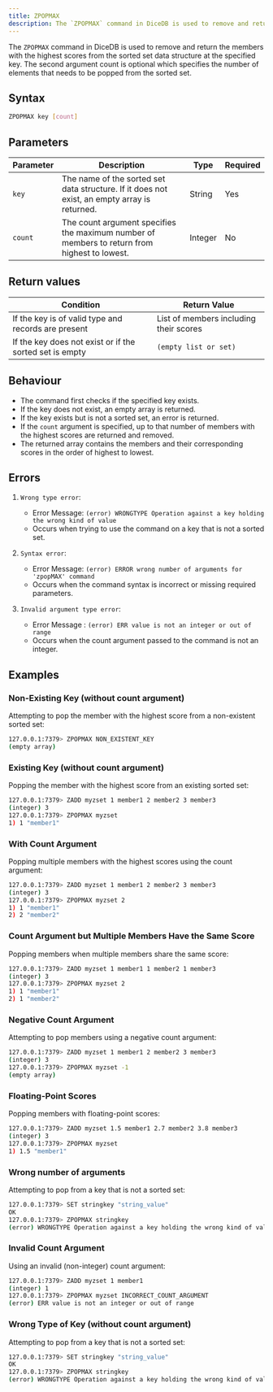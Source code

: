 ```yaml
---
title: ZPOPMAX
description: The `ZPOPMAX` command in DiceDB is used to remove and return the members with the highest scores from the sorted set data structure at the specified key. The second argument count is optional which specifies the number of elements that needs to be popped from the sorted set.
---
```


The `ZPOPMAX` command in DiceDB is used to remove and return the members with the highest scores from the sorted set data structure at the specified key. The second argument count is optional which specifies the number of elements that needs to be popped from the sorted set.

## Syntax

```bash
ZPOPMAX key [count]
```

## Parameters

| Parameter | Description                                                                                  | Type    | Required |
| --------- | -------------------------------------------------------------------------------------------- | ------- | -------- |
| `key`     | The name of the sorted set data structure. If it does not exist, an empty array is returned. | String  | Yes      |
| `count`   | The count argument specifies the maximum number of members to return from highest to lowest. | Integer | No       |

## Return values

| Condition                                               | Return Value                           |
| ------------------------------------------------------- | -------------------------------------- |
| If the key is of valid type and records are present     | List of members including their scores |
| If the key does not exist or if the sorted set is empty | `(empty list or set)`                  |

## Behaviour

- The command first checks if the specified key exists.
- If the key does not exist, an empty array is returned.
- If the key exists but is not a sorted set, an error is returned.
- If the `count` argument is specified, up to that number of members with the highest scores are returned and removed.
- The returned array contains the members and their corresponding scores in the order of highest to lowest.

## Errors

1. `Wrong type error`:

   - Error Message: `(error) WRONGTYPE Operation against a key holding the wrong kind of value`
   - Occurs when trying to use the command on a key that is not a sorted set.

2. `Syntax error`:

   - Error Message: `(error) ERROR wrong number of arguments for 'zpopMAX' command`
   - Occurs when the command syntax is incorrect or missing required parameters.

3. `Invalid argument type error`:
   - Error Message : `(error) ERR value is not an integer or out of range`
   - Occurs when the count argument passed to the command is not an integer.

## Examples

### Non-Existing Key (without count argument)

Attempting to pop the member with the highest score from a non-existent sorted set:

```bash
127.0.0.1:7379> ZPOPMAX NON_EXISTENT_KEY
(empty array)
```

### Existing Key (without count argument)

Popping the member with the highest score from an existing sorted set:

```bash
127.0.0.1:7379> ZADD myzset 1 member1 2 member2 3 member3
(integer) 3
127.0.0.1:7379> ZPOPMAX myzset
1) 1 "member1"
```

### With Count Argument

Popping multiple members with the highest scores using the count argument:

```bash
127.0.0.1:7379> ZADD myzset 1 member1 2 member2 3 member3
(integer) 3
127.0.0.1:7379> ZPOPMAX myzset 2
1) 1 "member1"
2) 2 "member2"
```

### Count Argument but Multiple Members Have the Same Score

Popping members when multiple members share the same score:

```bash
127.0.0.1:7379> ZADD myzset 1 member1 1 member2 1 member3
(integer) 3
127.0.0.1:7379> ZPOPMAX myzset 2
1) 1 "member1"
2) 1 "member2"
```

### Negative Count Argument

Attempting to pop members using a negative count argument:

```bash
127.0.0.1:7379> ZADD myzset 1 member1 2 member2 3 member3
(integer) 3
127.0.0.1:7379> ZPOPMAX myzset -1
(empty array)
```

### Floating-Point Scores

Popping members with floating-point scores:

```bash
127.0.0.1:7379> ZADD myzset 1.5 member1 2.7 member2 3.8 member3
(integer) 3
127.0.0.1:7379> ZPOPMAX myzset
1) 1.5 "member1"
```

### Wrong number of arguments

Attempting to pop from a key that is not a sorted set:

```bash
127.0.0.1:7379> SET stringkey "string_value"
OK
127.0.0.1:7379> ZPOPMAX stringkey
(error) WRONGTYPE Operation against a key holding the wrong kind of value
```

### Invalid Count Argument

Using an invalid (non-integer) count argument:

```bash
127.0.0.1:7379> ZADD myzset 1 member1
(integer) 1
127.0.0.1:7379> ZPOPMAX myzset INCORRECT_COUNT_ARGUMENT
(error) ERR value is not an integer or out of range
```

### Wrong Type of Key (without count argument)

Attempting to pop from a key that is not a sorted set:

```bash
127.0.0.1:7379> SET stringkey "string_value"
OK
127.0.0.1:7379> ZPOPMAX stringkey
(error) WRONGTYPE Operation against a key holding the wrong kind of value
```
